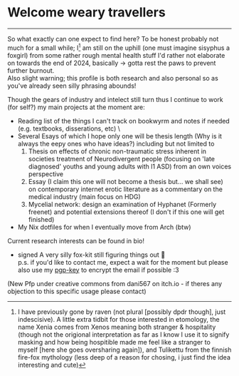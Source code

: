 # Welcome weary travellers 
------

So what exactly can one expect to find here?
To be honest probably not much for a small while; I[^1] am still on the uphill (one must imagine sisyphus a foxgirl) from some rather rough mental health stuff I'd rather not elaborate on towards the end of 2024, basically -> gotta rest the paws to prevent further burnout.   
Also slight warning; this profile is both research and also personal so as you've already seen silly phrasing abounds! 

Though the gears of industry and intelect still turn thus I continue to work (for self?) my main projects at the moment are:

   - Reading list of the things I can't track on bookwyrm and notes if needed (e.g. textbooks, disserations, etc) \
   - Several Esays of which I hope only one will be thesis length (Why is it always the eepy ones who have ideas?) including but not limited to  
        1. Thesis on effects of chronic non-traumatic stress inherent in societies treatment of Neurodivergent people (focusing on 'late diagnosed' youths and young adults with
           l1 ASD) from an own voices perspective
        2. Essay (I claim this one will not become a thesis but... we shall see) on contemporary internet erotic literature as a commentary on the medical industry (main focus on               HDG)
        3. Mycelial network: design an examination of Hyphanet (Formerly freenet) and potential extensions thereof (I don't if this one will get finished)      
   - My Nix dotfiles for when I eventually move from Arch (btw)

Current research interests can be found in bio!
- signed A very silly fox-kit still figuring things out 🦊 \
  p.s. if you'd like to contact me, expect a wait for the moment but please also use my [pgp-key](https://github.com/VulpisEcclectica/VulpisEcclectica/blob/main/publickey.foxkit.asc) to encrypt the email if possible :3

(New Pfp under creative commons from dani567 on itch.io - if theres any objection to this specific usage please contact)

[^1]: I have previously gone by raven (not plural [possibly dpdr though], just indescisive). A little extra tidbit for those interested in etomology, the name Xenia comes from Xenos meaning both stranger & hospitality (though not the origional interpretation as far as I know I use it to signify masking and how being hospitible made me feel like a stranger to myself [here she goes oversharing again]), and Tulikettu from the finnish fire-fox mythology (less deep of a reason for chosing, i just find the idea interesting and cute)
